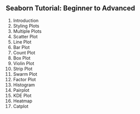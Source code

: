 ## Seaborn Tutorial: Beginner to Advanced
1. Introduction
2. Styling Plots
3. Multiple Plots
4. Scatter Plot
5. Line Plot
6. Bar Plot
7. Count Plot
8. Box Plot
9. Violin Plot
10. Strip Plot
11. Swarm Plot
12. Factor Plot
13. Histogram
14. Pairplot
15. KDE Plot
16. Heatmap
17. Catplot
